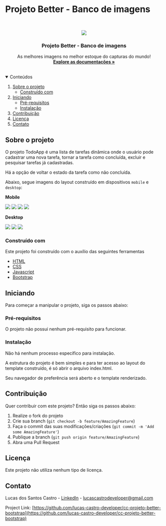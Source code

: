 # Projeto Better - Banco de imagens

<br />
<p align="center">
  <a href="https://github.com/lucas-castro-developer/cod3r-todo-app-react">
    <img src="images/todo-app-1.png">
  </a>

  <h3 align="center">Projeto Better - Banco de imagens</h3>

  <p align="center">
    As melhores imagens no melhor estoque do capturas do mundo!
    <br />
    <a href="https://github.com/lucas-castro-developer/cc-projeto-better-bootstrap"><strong>Explore as documentações »</strong></a>
    <br />
    <br />
  </p>
</p>

<details open="open">
  <summary>Conteúdos</summary>
  <ol>
    <li>
      <a href="#sobre-o-projeto">Sobre o projeto</a>
      <ul>
        <li><a href="#construído-com">Construído com</a></li>
      </ul>
    </li>
    <li>
      <a href="#iniciando">Iniciando</a>
      <ul>
        <li><a href="#pré-requisitos">Pré-requisitos</a></li>
        <li><a href="#instalação">Instalação</a></li>
      </ul>
    </li>
    <li><a href="#Contribuição">Contribuição</a></li>
    <li><a href="#Licença">Licença</a></li>
    <li><a href="#Contato">Contato</a></li>
  </ol>
</details>

## Sobre o projeto

O projeto TodoApp é uma lista de tarefas dinâmica onde o usuário pode cadastrar uma nova tarefa, tornar a tarefa como concluída, excluir e pesquisar tarefas já cadastradas.

Há a opção de voltar o estado da tarefa como não concluída.

Abaixo, segue imagens do layout construído em dispositivos  `mobile` e `desktop`:

**Mobile**

<img src="img/template-mobile-1.png">

<img src="img/template-mobile-2.png">

<img src="img/template-mobile-3.png">

<img src="img/template-mobile-4.png">

**Desktop**

<img src="img/template-desk-1.png">

<img src="img/template-desk-2.png">

<img src="img/template-desk-3.png">

### Construído com

Este projeto foi construído com o auxílio das seguintes ferramentas
* [HTML](https://developer.mozilla.org/pt-BR/docs/Web/HTML)
* [CSS](https://developer.mozilla.org/pt-BR/docs/Web/CSS)
* [Javascript](https://developer.mozilla.org/pt-BR/docs/Web/JavaScript)
* [Bootstrap](https://getbootstrap.com/)

<!-- GETTING STARTED -->
## Iniciando

Para começar a manipular o projeto, siga os passos abaixo:

### Pré-requisitos

O projeto não possui nenhum pré-requisito para funcionar.

### Instalação

Não há nenhum processo específico para instalação.

A estrutura do projeto é bem simples e para ter acesso ao layout do template construído, é só abrir o arquivo index.html.

Seu navegador de preferência será aberto e o template renderizado.

## Contribuição

Quer contribuir com este projeto? Então siga os passos abaixo:

1. Realize o fork do projeto
2. Crie sua branch (`git checkout -b feature/AmazingFeature`)
3. Faça o commit das suas modificações/criações (`git commit -m 'Add some AmazingFeature'`)
4. Publique a branch (`git push origin feature/AmazingFeature`)
5. Abra uma Pull Request

## Licença

Este projeto não utiliza nenhum tipo de licença.

## Contato

Lucas dos Santos Castro - [LinkedIn](https://www.linkedin.com/in/lucas-castro-5762a6125/) - lucascastrodeveloper@gmail.com

Project Link: [https://github.com/lucas-castro-developer/cc-projeto-better-bootstrap](https://github.com/lucas-castro-developer/cc-projeto-better-bootstrap)
